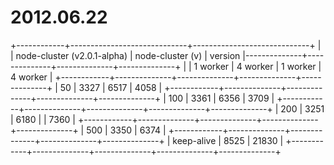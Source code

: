 # 2012.06.22 #
+------------+-----------------------------+-----------------------------+
|            | node-cluster (v2.0.1-alpha) | node-cluster (v)
|   version  |--------------+--------------+--------------+--------------+
|            |   1 worker   |   4 worker   |   1 worker   |   4 worker   | 
+------------+--------------+--------------+--------------+--------------+
|      50    |     3327     |     6517     |     4058     |
+------------+--------------+--------------+--------------+--------------+
|     100    |     3361     |     6356     |     3709     |
+------------+--------------+--------------+--------------+--------------+
|     200    |     3251     |     6180     |              |     7360     |
+------------+--------------+--------------+--------------+--------------+
|     500    |     3350     |     6374     |
+------------+--------------+--------------+--------------+--------------+
| keep-alive |     8525     |    21830     |
+------------+--------------+--------------+--------------+--------------+

